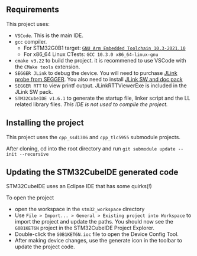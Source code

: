 ## Requirements

This project uses:

- `VSCode`. This is the main IDE.
- `gcc` compiler. 
    - For STM32G0B1 target: [`GNU Arm Embedded Toolchain 10.3-2021.10`](https://developer.arm.com/tools-and-software/open-source-software/developer-tools/gnu-toolchain/gnu-rm/downloads)
    - For x86_64 Linux CTests: `GCC 10.3.0 x86_64-linux-gnu`
- `cmake v3.22` to build the project. it is recommened to use VSCode with the `CMake tools` extension.
- `SEGGER JLink` to debug the device. You will need to purchase [JLink probe from SEGGER](https://www.segger.com/products/debug-probes/j-link/).  You also need to install [JLink SW and doc pack](https://www.segger.com/downloads/jlink/)
- `SEGGER RTT` to view printf output. JLinkRTTViewerExe is included in the JLink SW pack.
- `STM32CubeIDE v1.6.1` to generate the startup file, linker script and the LL related library files. _This IDE is not used to compile the project._

## Installing the project

This project uses the `cpp_ssd1306` and `cpp_tlc5955` submodule projects.

After cloning, cd into the root directory and run `git submodule update --init --recursive`

## Updating the STM32CubeIDE generated code

STM32CubeIDE uses an Eclipse IDE that has some quirks(!)

To open the project

- open the workspace in the `stm32_workspace` directory
- Use `File > Import... > General > Existing project into Workspace` to import the project and update the paths. You should now see the `G0B1KET6N` project in the STM32CubeIDE Project Explorer.
- Double-click the `G0B1KET6N.ioc` file to open the Device Config Tool.
- After making device changes, use the generate icon in the toolbar to update the project code.
